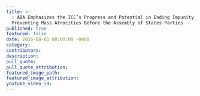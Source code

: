 ```yaml
---
title: >-
  : ABA Emphasizes the ICC’s Progress and Potential in Ending Impunity and
  Preventing Mass Atrocities Before the Assembly of States Parties
published: true
featured: false
date: 2016-08-01 08:00:00 -0400
category:
contributors:
description:
pull_quote:
pull_quote_attribution:
featured_image_path:
featured_image_attribution:
youtube_video_id:
---
```


